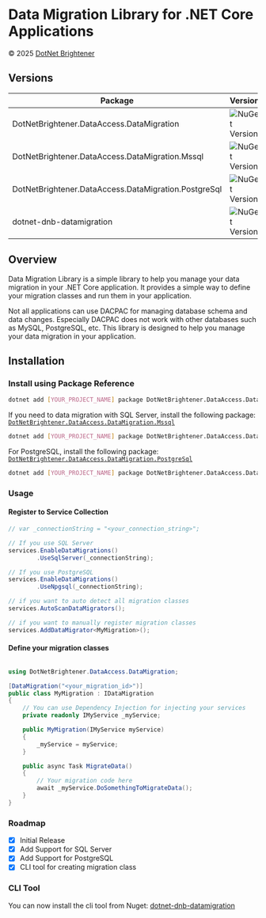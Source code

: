 # Data Migration Library for .NET Core Applications

&copy; 2025 [DotNet Brightener](mailto:admin@dotnetbrightener.com)

## Versions

| Package | Version |
| --- | --- |
| DotNetBrightener.DataAccess.DataMigration | ![NuGet Version](https://img.shields.io/nuget/v/DotNetBrightener.DataAccess.DataMigration) |
| DotNetBrightener.DataAccess.DataMigration.Mssql | ![NuGet Version](https://img.shields.io/nuget/v/DotNetBrightener.DataAccess.DataMigration.Mssql)|
| DotNetBrightener.DataAccess.DataMigration.PostgreSql | ![NuGet Version](https://img.shields.io/nuget/v/DotNetBrightener.DataAccess.DataMigration.PostgreSql)|
| dotnet-dnb-datamigration | ![NuGet Version](https://img.shields.io/nuget/v/dotnet-dnb-datamigration) |

## Overview

Data Migration Library is a simple library to help you manage your data migration in your .NET Core application. It provides a simple way to define your migration classes and run them in your application.

Not all applications can use DACPAC for managing database schema and data changes. Especially DACPAC does not work with other databases such as MySQL, PostgreSQL, etc. This library is designed to help you manage your data migration in your application.

## Installation

### Install using Package Reference
   
```bash
dotnet add [YOUR_PROJECT_NAME] package DotNetBrightener.DataAccess.DataMigration
```

If you need to data migration with SQL Server, install the following package: [`DotNetBrightener.DataAccess.DataMigration.Mssql`](https://www.nuget.org/packages/DotNetBrightener.DataAccess.DataMigration.Mssql)

```bash
dotnet add [YOUR_PROJECT_NAME] package DotNetBrightener.DataAccess.DataMigration.Mssql
```

For PostgreSQL, install the following package: [`DotNetBrightener.DataAccess.DataMigration.PostgreSql`](https://www.nuget.org/packages/DotNetBrightener.DataAccess.DataMigration.PostgreSql)

```bash
dotnet add [YOUR_PROJECT_NAME] package DotNetBrightener.DataAccess.DataMigration.PostgreSql
```

### Usage

#### Register to Service Collection

```csharp
// var _connectionString = "<your_connection_string>";

// If you use SQL Server
services.EnableDataMigrations()
        .UseSqlServer(_connectionString);

// If you use PostgreSQL
services.EnableDataMigrations()
        .UseNpgsql(_connectionString);

// if you want to auto detect all migration classes
services.AutoScanDataMigrators();

// if you want to manually register migration classes
services.AddDataMigrator<MyMigration>();

```

#### Define your migration classes

```csharp

using DotNetBrightener.DataAccess.DataMigration;

[DataMigration("<your_migration_id>")]
public class MyMigration : IDataMigration
{
    // You can use Dependency Injection for injecting your services
    private readonly IMyService _myService;

    public MyMigration(IMyService myService)
    {
        _myService = myService;
    }

    public async Task MigrateData()
    {
        // Your migration code here
        await _myService.DoSomethingToMigrateData();
    }
}

```

### Roadmap

- [x] Initial Release
- [x] Add Support for SQL Server
- [x] Add Support for PostgreSQL
- [x] CLI tool for creating migration class

### CLI Tool

You can now install the cli tool from Nuget: [dotnet-dnb-datamigration](https://www.nuget.org/packages/dotnet-dnb-datamigration)